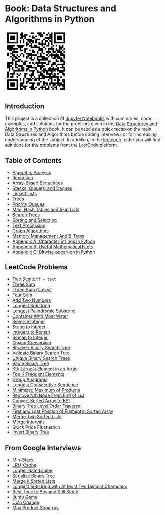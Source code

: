 # Book: Data Structures and Algorithms in Python
![](./images/data-structures-and-algorithms-py.png)

## Introduction
This project is a collection of [Jupyter Notebooks](https://jupyter.org/) with summaries, code examples, and solutions for the problems given in the [Data Structures and Algorithms in Python](https://www.amazon.com/Structures-Algorithms-Python-Michael-Goodrich/dp/1118290275/ref=sr_1_9?keywords=data+structures+and+algorithms&qid=1639038655&sr=8-9) book. It can be used as a quick recap on the main Data Structures and Algorithms before coding interviews or for increasing understanding of the subject.
In addition, in the [leetcode](https://github.com/dimastatz/courses-and-books/tree/master/python-data-structures/leetocde) folder you will find solutions for the problems from the [LeetCode](https://leetcode.com/) platform.    

## Table of Contents  
- [Algorithm Analysis](https://github.com/dimastatz/courses-and-books/blob/master/python-data-structures/book/algorithm-analysis.md)
- [Recursion](https://github.com/dimastatz/courses-and-books/blob/master/python-data-structures/book/recursion.md)
- [Array-Based Sequences](https://github.com/dimastatz/courses-and-books/blob/master/python-data-structures/book/array-based-sequences.md)
- [Stacks, Queues, and Deques](https://github.com/dimastatz/courses-and-books/blob/master/python-data-structures/book/stack-queues-deques.md)
- [Linked Lists](https://github.com/dimastatz/courses-and-books/blob/master/python-data-structures/book/linked-lists.md)
- [Trees](https://github.com/dimastatz/courses-and-books/blob/master/python-data-structures/book/trees.md)
- [Priority Queues](https://github.com/dimastatz/courses-and-books/blob/master/python-data-structures/book/priority-queues.md)
- [Map, Hash Tables and Skip Lists](https://github.com/dimastatz/courses-and-books/blob/master/python-data-structures/book/maps-hashtables-skiplists.md)
- [Search Trees](https://github.com/dimastatz/courses-and-books/blob/master/python-data-structures/book/search-trees.md)
- [Sorting and Selection](https://github.com/dimastatz/courses-and-books/blob/master/python-data-structures/book/sorting-and-selection.md)
- [Text Processing](https://github.com/dimastatz/courses-and-books/blob/master/python-data-structures/book/text-processing.md)
- [Graph Algorithms]()
- [Memory Management And B-Trees]()
- [Appendix A: Character Strings in Python]()
- [Appendix B: Useful Mathematical Facts]()
- [Appendix C: Bitwise opeartion in Python](https://github.com/dimastatz/courses-and-books/blob/master/python-data-structures/book/bitwise-operations.md)  

## LeetCode Problems
- [Two Sum](https://github.com/dimastatz/courses-and-books/blob/master/python-data-structures/leetocde/two-sum.ipynb)```diff + text```
- [Three Sum](https://github.com/dimastatz/courses-and-books/blob/master/python-data-structures/leetocde/3-sum.ipynb)
- [Three Sum Closest](https://github.com/dimastatz/courses-and-books/blob/master/python-data-structures/leetocde/3-sum-closest.ipynb)
- [Four Sum](https://github.com/dimastatz/courses-and-books/blob/master/python-data-structures/leetocde/4-sum.ipynb)
- [Add Two Numbers](https://github.com/dimastatz/courses-and-books/blob/master/python-data-structures/leetocde/add-two-numbers.ipynb)
- [Longest Substring](https://github.com/dimastatz/courses-and-books/blob/master/python-data-structures/leetocde/longest-substring.ipynb)
- [Longest Palindromic Substring](https://github.com/dimastatz/courses-and-books/blob/master/python-data-structures/leetocde/longest-palindrome.ipynb)
- [Container With Most Water](https://github.com/dimastatz/courses-and-books/blob/master/python-data-structures/leetocde/container-with-water.ipynb)
- [Reverse Integer](https://github.com/dimastatz/courses-and-books/blob/master/python-data-structures/leetocde/reverse-integer.ipynb)
- [String to Integer](https://github.com/dimastatz/courses-and-books/blob/master/python-data-structures/leetocde/string-to-int.ipynb)
- [Integers to Roman](https://github.com/dimastatz/courses-and-books/blob/master/python-data-structures/leetocde/integers-to-roman.ipynb)
- [Roman to Integer](https://github.com/dimastatz/courses-and-books/blob/master/python-data-structures/leetocde/roman-to-int.ipynb)
- [Zigzag Conversion](https://github.com/dimastatz/courses-and-books/blob/master/python-data-structures/leetocde/zigzag-conversion.ipynb)
- [Recover Binary Search Tree](https://github.com/dimastatz/courses-and-books/blob/master/python-data-structures/leetocde/recover-bst.ipynb)
- [Validate Binary Search Tree](https://github.com/dimastatz/courses-and-books/blob/master/python-data-structures/leetocde/validate-bst.ipynb)
- [Unique Binary Search Trees](https://github.com/dimastatz/courses-and-books/blob/master/python-data-structures/leetocde/unique-bst.ipynb)
- [Same Binary Tree](https://github.com/dimastatz/courses-and-books/blob/master/python-data-structures/leetocde/same-binary-tree.ipynb)
- [Kth Largest Element in an Array](https://github.com/dimastatz/courses-and-books/blob/master/python-data-structures/leetocde/kth-largest-element.ipynb)
- [Top K Frequent Elements](https://github.com/dimastatz/courses-and-books/blob/master/python-data-structures/leetocde/topk-frequent-elements.ipynb)
- [Group Anagrams](https://github.com/dimastatz/courses-and-books/blob/master/python-data-structures/leetocde/group-anagrams.ipynb)
- [Longest Consecutive Sequence](https://github.com/dimastatz/courses-and-books/blob/master/python-data-structures/leetocde/longest-consecutive-sequence.ipynb)
- [Minimized Maximum of Products](https://github.com/dimastatz/courses-and-books/blob/master/python-data-structures/leetocde/minimized-maximum-products.ipynb)
- [Remove Nth Node From End of List](https://github.com/dimastatz/courses-and-books/blob/master/python-data-structures/leetocde/remove-nth-node-from-end.ipynb)
- [Convert Sorted Array to BST](https://github.com/dimastatz/courses-and-books/blob/master/python-data-structures/leetocde/sorted-array-to-bst.ipynb)
- [Binary Tree Level Order Traversal](https://github.com/dimastatz/courses-and-books/blob/master/python-data-structures/leetocde/tree-level-order.ipynb)
- [First and Last Position of Element in Sorted Array](https://github.com/dimastatz/courses-and-books/blob/master/python-data-structures/leetocde/first-last-in-sorted-array.ipynb)
- [Merge Two Sorted Lists](https://github.com/dimastatz/courses-and-books/blob/master/python-data-structures/leetocde/merge-two-sorted-lists.ipynb)
- [Merge Intervals](https://github.com/dimastatz/courses-and-books/blob/master/python-data-structures/leetocde/merge-intervals.ipynb)
- [Stock Price Fluctuation](https://github.com/dimastatz/courses-and-books/blob/master/python-data-structures/leetocde/stock-price-fluctuation.ipynb)
- [Invert Binary Tree](https://github.com/dimastatz/courses-and-books/blob/master/python-data-structures/leetocde/invert-binary-tree.ipynb)

## From Google Interviews
- [Min-Stack](https://github.com/dimastatz/courses-and-books/blob/master/python-data-structures/interview-goog/min-stack.ipynb)
- [LRU-Cache](https://github.com/dimastatz/courses-and-books/blob/master/python-data-structures/interview-goog/lru-cache.ipynb)
- [Logger Rate Limiter](https://github.com/dimastatz/courses-and-books/blob/master/python-data-structures/interview-goog/logger-rate-limiter.ipynb)
- [Serialize Binary Tree](https://github.com/dimastatz/courses-and-books/blob/master/python-data-structures/interview-goog/serialize-bst.ipynb)
- [Merge k Sorted Lists](https://github.com/dimastatz/courses-and-books/blob/master/python-data-structures/interview-goog/merge-k-list.ipynb)
- [Longest Substring with At Most Two Distinct Characters](https://github.com/dimastatz/courses-and-books/blob/master/python-data-structures/interview-goog/longest-substring-2-chars.ipynb)
- [Best Time to Buy and Sell Stock](https://github.com/dimastatz/courses-and-books/blob/master/python-data-structures/interview-goog/best-sell-stocks.ipynb)
- [Jump Game](https://github.com/dimastatz/courses-and-books/blob/master/python-data-structures/interview-goog/jump-game.ipynb)
- [Coin Change](https://github.com/dimastatz/courses-and-books/blob/master/python-data-structures/interview-goog/coin-change.ipynb)
- [Max Product Subarray](https://github.com/dimastatz/courses-and-books/blob/master/python-data-structures/interview-goog/max-product-subarray.ipynb)




